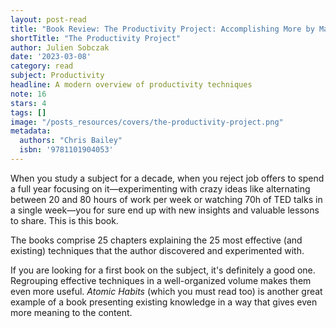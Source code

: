 ```yaml
---
layout: post-read
title: "Book Review: The Productivity Project: Accomplishing More by Managing Your Time, Attention, and Energy Better"
shortTitle: "The Productivity Project"
author: Julien Sobczak
date: '2023-03-08'
category: read
subject: Productivity
headline: A modern overview of productivity techniques
note: 16
stars: 4
tags: []
image: "/posts_resources/covers/the-productivity-project.png"
metadata:
  authors: "Chris Bailey"
  isbn: '9781101904053'
---
```


When you study a subject for a decade, when you reject job offers to spend a full year focusing on it—experimenting with crazy ideas like alternating between 20 and 80 hours of work per week or watching 70h of TED talks in a single week—you for sure end up with new insights and valuable lessons to share. This is this book.

The books comprise 25 chapters explaining the 25 most effective (and existing) techniques that the author discovered and experimented with.

If you are looking for a first book on the subject, it's definitely a good one. Regrouping effective techniques in a well-organized volume makes them even more useful. _Atomic Habits_ (which you must read too) is another great example of a book presenting existing knowledge in a way that gives even more meaning to the content.
    